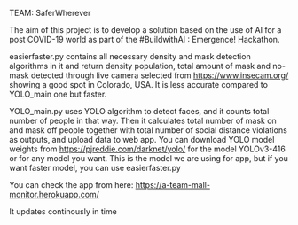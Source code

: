 TEAM: SaferWherever

The aim of this project is to develop a solution based on the use of AI for a post COVID-19 world as part of the #BuildwithAI : Emergence! Hackathon.

easierfaster.py contains all necessary density and mask detection algorithms in it and return density population, total amount of mask and no-mask detected through live camera selected from https://www.insecam.org/ showing a good spot in Colorado, USA. It is less accurate compared to YOLO_main one but faster.

YOLO_main.py uses YOLO algorithm to detect faces, and it counts total number of people in that way. Then it calculates total number of mask on and mask off people together with total number of social distance violations as outputs, and upload data to web app. You can download YOLO model weights from https://pjreddie.com/darknet/yolo/ for the model YOLOv3-416 or for any model you want. This is the model we are using for app, but if you want faster model, you can use easierfaster.py

You can check the app from here: https://a-team-mall-monitor.herokuapp.com/

It updates continously in time
